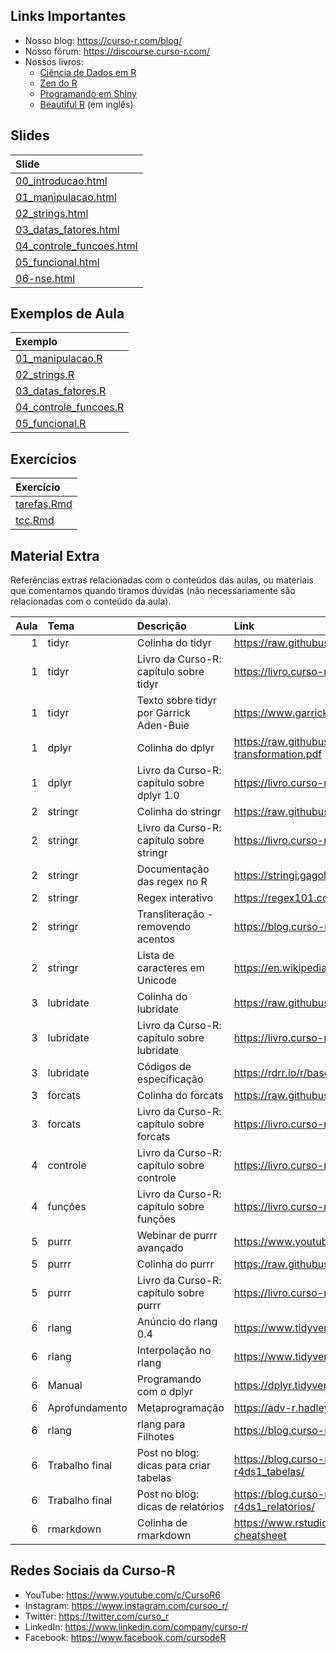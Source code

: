 
<!-- README.md is generated from README.Rmd. Please edit that file -->

## Links Importantes

- Nosso blog: <https://curso-r.com/blog/>
- Nosso fórum: <https://discourse.curso-r.com/>
- Nossos livros:
  - [Ciência de Dados em R](https://livro.curso-r.com/)
  - [Zen do R](https://curso-r.github.io/zen-do-r/)
  - [Programando em Shiny](https://programando-em-shiny.curso-r.com/)
  - [Beautiful R](https://curso-r.github.io/beautiful-r/) (em inglês)

## Slides

| Slide                                                                                                         |
|:--------------------------------------------------------------------------------------------------------------|
| [00_introducao.html](https://curso-r.github.io/202303-r4ds-2/materiais/slides/00_introducao.html)             |
| [01_manipulacao.html](https://curso-r.github.io/202303-r4ds-2/materiais/slides/01_manipulacao.html)           |
| [02_strings.html](https://curso-r.github.io/202303-r4ds-2/materiais/slides/02_strings.html)                   |
| [03_datas_fatores.html](https://curso-r.github.io/202303-r4ds-2/materiais/slides/03_datas_fatores.html)       |
| [04_controle_funcoes.html](https://curso-r.github.io/202303-r4ds-2/materiais/slides/04_controle_funcoes.html) |
| [05_funcional.html](https://curso-r.github.io/202303-r4ds-2/materiais/slides/05_funcional.html)               |
| [06-nse.html](https://curso-r.github.io/202303-r4ds-2/materiais/slides/06-nse.html)                           |

## Exemplos de Aula

| Exemplo                                                                                         |
|:------------------------------------------------------------------------------------------------|
| [01_manipulacao.R](https://curso-r.github.io/202303-r4ds-2/exemplos/01_manipulacao.R)           |
| [02_strings.R](https://curso-r.github.io/202303-r4ds-2/exemplos/02_strings.R)                   |
| [03_datas_fatores.R](https://curso-r.github.io/202303-r4ds-2/exemplos/03_datas_fatores.R)       |
| [04_controle_funcoes.R](https://curso-r.github.io/202303-r4ds-2/exemplos/04_controle_funcoes.R) |
| [05_funcional.R](https://curso-r.github.io/202303-r4ds-2/exemplos/05_funcional.R)               |

## Exercícios

| Exercício                                                                               |
|:----------------------------------------------------------------------------------------|
| [tarefas.Rmd](https://curso-r.github.io/202303-r4ds-2/materiais/exercicios/tarefas.Rmd) |
| [tcc.Rmd](https://curso-r.github.io/202303-r4ds-2/materiais/exercicios/tcc.Rmd)         |

## Material Extra

Referências extras relacionadas com o conteúdos das aulas, ou materiais
que comentamos quando tiramos dúvidas (não necessariamente são
relacionadas com o conteúdo da aula).

| Aula | Tema           | Descrição                                  | Link                                                                                 |
|-----:|:---------------|:-------------------------------------------|:-------------------------------------------------------------------------------------|
|    1 | tidyr          | Colinha do tidyr                           | <https://raw.githubusercontent.com/rstudio/cheatsheets/main/tidyr.pdf>               |
|    1 | tidyr          | Livro da Curso-R: capítulo sobre tidyr     | <https://livro.curso-r.com/7-3-tidyr.html>                                           |
|    1 | tidyr          | Texto sobre tidyr por Garrick Aden-Buie    | <https://www.garrickadenbuie.com/project/tidyexplain/>                               |
|    1 | dplyr          | Colinha do dplyr                           | <https://raw.githubusercontent.com/rstudio/cheatsheets/main/data-transformation.pdf> |
|    1 | dplyr          | Livro da Curso-R: capítulo sobre dplyr 1.0 | <https://livro.curso-r.com/7-2-dplyr.html#dplyr-1.0>                                 |
|    2 | stringr        | Colinha do stringr                         | <https://raw.githubusercontent.com/rstudio/cheatsheets/main/strings.pdf>             |
|    2 | stringr        | Livro da Curso-R: capítulo sobre stringr   | <https://livro.curso-r.com/7-4-o-pacote-stringr.html>                                |
|    2 | stringr        | Documentação das regex no R                | <https://stringi.gagolewski.com/rapi/about_search_regex.html>                        |
|    2 | stringr        | Regex interativo                           | <https://regex101.com/>                                                              |
|    2 | stringr        | Transliteração - removendo acentos         | <https://blog.curso-r.com/posts/2019-08-29-transliteracao/>                          |
|    2 | stringr        | Lista de caracteres em Unicode             | <https://en.wikipedia.org/wiki/List_of_Unicode_characters>                           |
|    3 | lubridate      | Colinha do lubridate                       | <https://raw.githubusercontent.com/rstudio/cheatsheets/main/lubridate.pdf>           |
|    3 | lubridate      | Livro da Curso-R: capítulo sobre lubridate | <https://livro.curso-r.com/7-5-o-pacote-lubridate.html>                              |
|    3 | lubridate      | Códigos de especificação                   | <https://rdrr.io/r/base/strptime.html>                                               |
|    3 | forcats        | Colinha do forcats                         | <https://raw.githubusercontent.com/rstudio/cheatsheets/main/factors.pdf>             |
|    3 | forcats        | Livro da Curso-R: capítulo sobre forcats   | <https://livro.curso-r.com/7-6-forcats.html>                                         |
|    4 | controle       | Livro da Curso-R: capítulo sobre controle  | <https://livro.curso-r.com/3-12-controle-de-fluxo.html>                              |
|    4 | funções        | Livro da Curso-R: capítulo sobre funções   | <https://livro.curso-r.com/3-3-objetosFuncoes.html>                                  |
|    5 | purrr          | Webinar de purrr avançado                  | <https://www.youtube.com/watch?v=vb1lD9_AFcU>                                        |
|    5 | purrr          | Colinha do purrr                           | <https://raw.githubusercontent.com/rstudio/cheatsheets/main/purrr.pdf>               |
|    5 | purrr          | Livro da Curso-R: capítulo sobre purrr     | <https://livro.curso-r.com/10-funcionais.html>                                       |
|    6 | rlang          | Anúncio do rlang 0.4                       | <https://www.tidyverse.org/blog/2019/06/rlang-0-4-0/>                                |
|    6 | rlang          | Interpolação no rlang                      | <https://www.tidyverse.org/blog/2020/02/glue-strings-and-tidy-eval/>                 |
|    6 | Manual         | Programando com o dplyr                    | <https://dplyr.tidyverse.org/articles/programming.html>                              |
|    6 | Aprofundamento | Metaprogramação                            | <https://adv-r.hadley.nz/metaprogramming.html>                                       |
|    6 | rlang          | rlang para Filhotes                        | <https://blog.curso-r.com/posts/2021-07-27-rlang-para-filhotes>                      |
|    6 | Trabalho final | Post no blog: dicas para criar tabelas     | <https://blog.curso-r.com/posts/2020-12-03-dicas-relatorios-r4ds1_tabelas/>          |
|    6 | Trabalho final | Post no blog: dicas de relatórios          | <https://blog.curso-r.com/posts/2021-03-15-dicas-relatorios-r4ds1_relatorios/>       |
|    6 | rmarkdown      | Colinha de rmarkdown                       | <https://www.rstudio.com/wp-content/uploads/2015/02/rmarkdown-cheatsheet>            |

## Redes Sociais da Curso-R

- YouTube: <https://www.youtube.com/c/CursoR6>
- Instagram: <https://www.instagram.com/cursoo_r/>
- Twitter: <https://twitter.com/curso_r>
- LinkedIn: <https://www.linkedin.com/company/curso-r/>
- Facebook: <https://www.facebook.com/cursodeR>
